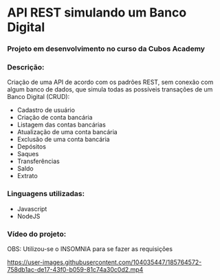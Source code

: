 # API REST simulando um Banco Digital

### Projeto em desenvolvimento no curso da Cubos Academy

### Descrição:
Criação de uma API de acordo com os padrões REST, sem conexão com algum banco de dados, que simula todas as possíveis transações de um Banco Digital (CRUD):
- Cadastro de usuário
- Criação de conta bancária
- Listagem das contas bancárias
- Atualização de uma conta bancária
- Exclusão de uma conta bancária
- Depósitos
- Saques
- Transferências
- Saldo
- Extrato

### Linguagens utilizadas:
- Javascript
- NodeJS

### Vídeo do projeto:
OBS: Utilizou-se o INSOMNIA para se fazer as requisições

https://user-images.githubusercontent.com/104035447/185764572-758db1ac-de17-43f0-b059-81c74a30c0d2.mp4


